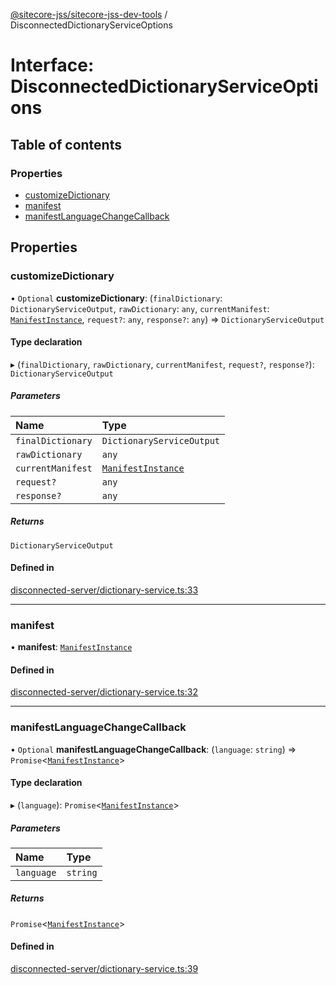 [@sitecore-jss/sitecore-jss-dev-tools](../README.md) / DisconnectedDictionaryServiceOptions

# Interface: DisconnectedDictionaryServiceOptions

## Table of contents

### Properties

- [customizeDictionary](DisconnectedDictionaryServiceOptions.md#customizedictionary)
- [manifest](DisconnectedDictionaryServiceOptions.md#manifest)
- [manifestLanguageChangeCallback](DisconnectedDictionaryServiceOptions.md#manifestlanguagechangecallback)

## Properties

### customizeDictionary

• `Optional` **customizeDictionary**: (`finalDictionary`: `DictionaryServiceOutput`, `rawDictionary`: `any`, `currentManifest`: [`ManifestInstance`](ManifestInstance.md), `request?`: `any`, `response?`: `any`) => `DictionaryServiceOutput`

#### Type declaration

▸ (`finalDictionary`, `rawDictionary`, `currentManifest`, `request?`, `response?`): `DictionaryServiceOutput`

##### Parameters

| Name              | Type                                      |
| :---------------- | :---------------------------------------- |
| `finalDictionary` | `DictionaryServiceOutput`                 |
| `rawDictionary`   | `any`                                     |
| `currentManifest` | [`ManifestInstance`](ManifestInstance.md) |
| `request?`        | `any`                                     |
| `response?`       | `any`                                     |

##### Returns

`DictionaryServiceOutput`

#### Defined in

[disconnected-server/dictionary-service.ts:33](https://github.com/Sitecore/jss/blob/876dae504/packages/sitecore-jss-dev-tools/src/disconnected-server/dictionary-service.ts#L33)

---

### manifest

• **manifest**: [`ManifestInstance`](ManifestInstance.md)

#### Defined in

[disconnected-server/dictionary-service.ts:32](https://github.com/Sitecore/jss/blob/876dae504/packages/sitecore-jss-dev-tools/src/disconnected-server/dictionary-service.ts#L32)

---

### manifestLanguageChangeCallback

• `Optional` **manifestLanguageChangeCallback**: (`language`: `string`) => `Promise`<[`ManifestInstance`](ManifestInstance.md)\>

#### Type declaration

▸ (`language`): `Promise`<[`ManifestInstance`](ManifestInstance.md)\>

##### Parameters

| Name       | Type     |
| :--------- | :------- |
| `language` | `string` |

##### Returns

`Promise`<[`ManifestInstance`](ManifestInstance.md)\>

#### Defined in

[disconnected-server/dictionary-service.ts:39](https://github.com/Sitecore/jss/blob/876dae504/packages/sitecore-jss-dev-tools/src/disconnected-server/dictionary-service.ts#L39)
